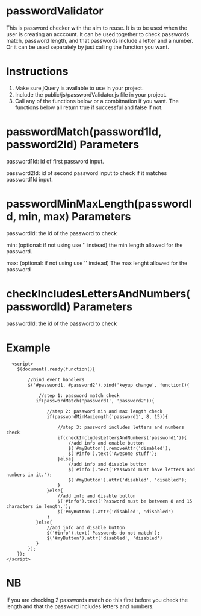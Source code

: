# passwordValidator
This is password checker with the aim to reuse. It is to be used when the user is creating an acccount. It can be used together to check passwords match, password length, and that passwords include a letter and a number. Or it can be used separately by just calling the function you want.


# Instructions
1. Make sure jQuery is available to use in your project.
2. Include the public/js/passwordValidator.js file in your project.
3. Call any of the functions below or a combitnation if you want. The functions below all return true if successful and false if not.

# passwordMatch(password1Id, password2Id) Parameters

password1Id: id of first password input.

password2Id: id of second password input to check if it matches password1Id input.


# passwordMinMaxLength(passwordId, min, max) Parameters

passwordId: the id of the password to check

min: (optional: if not using use '' instead) the min length allowed for the password.

max: (optional: if not using use '' instead) The max lenght allowed for the password


# checkIncludesLettersAndNumbers(passwordId) Parameters

passwordId: the id of the password to check


# Example
      <script>
        $(document).ready(function(){

            //bind event handlers
            $('#password1, #password2').bind('keyup change', function(){

                //step 1: password match check
               if(passwordMatch('password1', 'password2')){

                   //step 2: password min and max length check
                   if(passwordMinMaxLength('password1', 8, 15)){

                       //step 3: password includes letters and numbers check
                       if(checkIncludesLettersAndNumbers('password1')){
                           //add info and enable button
                           $('#myButton').removeAttr('disabled');
                           $('#info').text('Awesome stuff');
                       }else{
                           //add info and disable button
                           $('#info').text('Password must have letters and numbers in it.');
                           $('#myButton').attr('disabled', 'disabled');
                       }
                   }else{
                       //add info and disable button
                       $('#info').text('Password must be between 8 and 15 characters in length.');
                       $('#myButton').attr('disabled', 'disabled')
                   }
               }else{
                   //add info and disable button
                   $('#info').text('Passwords do not match');
                   $('#myButton').attr('disabled', 'disabled')
               }
            });
        });
    </script>
        
# NB
If you are checking 2 passwords match do this first before you check the length and that the password includes letters and numbers.
